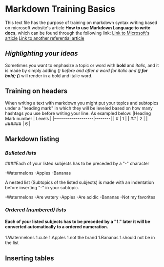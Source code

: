 
# **Markdown  Training Basics**
This text file has the purpose of training on markdown syntax writing based on microsoft website's  article **How to use Markdown Language to write docs**, which can be found through the following link:
[Link to Microsoft's article](https://docs.microsoft.com/en-us/contribute/how-to-write-use-markdown)
[Link to another referential article](https://daringfireball.net/projects/markdown/syntax)

## ***Highlighting your ideas***
Sometimes you want to enphasize a topic or word with **bold** and *italic*, 
and it is made by simply adding (*) before and after a word for italic and (**) for bold; (***) will render in a bold and italic word. 


## **Training on headers**
When writing a text with markdown you might put your topics and subtopics under a "heading mark" in which they will be leveled based on how many hashtags you use before writing your line.
As exampled below:
|Heading Mark number | Levels |
|--------------------|--------|
|          #         |   1    |
|         ##         |   2    |
|       ######       |   6    |



## **Markdown listing**


### *Bulleted lists*
####Each of your listed subjects has to be preceded by a "-" character

-Watermelons
-Apples
-Bananas


A nested list (Subtopics of the listed subjects) is made with an indentation before inserting "-" in your subtopic.

-Watermelons
 -Are watery
-Apples
 -Are acidic
-Bananas
 -Not my favorites

### *Ordered (numbered) lists*
#### Each of your listed subjects has to be preceded by a "1." later it will be converted automatically to a ordered numeration.

1.Watermelons
  1.cute
1.Apples
  1.not the brand
1.Bananas
  1.should not be in the list

## **Inserting tables**  



